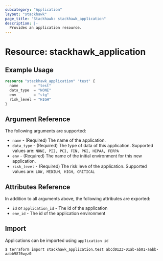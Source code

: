```yaml
---
subcategory: "Application"
layout: "stackhawk"
page_title: "Stackhawk: stackhawk_application"
description: |-
  Provides an application resource.
---
```


# Resource: stackhawk_application

## Example Usage

```terraform
resource "stackhawk_application" "test" {
  name       = "test"
  data_type  = "NONE"
  env        = "stg"
  risk_level = "HIGH"
}
```

## Argument Reference

The following arguments are supported:

* `name` - (Required) The name of the application.
* `data_type` - (Required) The type of data of this application. Supported values are: `NONE, PII, PCI, FIN, PKI, HIPAA, FERPA`
* `env` - (Required) The name of the initial environment for this new application.
* `risk_level` - (Required) The risk leve of the application. Supported values are: `LOW, MEDIUM, HIGH, CRITICAL`

## Attributes Reference

In addition to all arguments above, the following attributes are exported:

* `id` or `application_id` - The id of the application
* `env_id` - The id of the application environment

## Import

Applications can be imported using `application id`

```
$ terraform import stackhawk_application.test abcd0123-01ab-ab01-aabb-aabb9876wyz0

```
